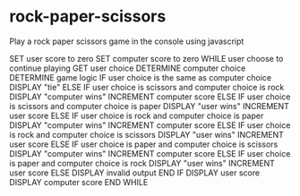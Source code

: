# rock-paper-scissors
Play a rock paper scissors game in the console using javascript


SET user score to zero
SET computer score to zero
WHILE user choose to continue playing
    GET user choice
    DETERMINE computer choice 
    DETERMINE game logic
        IF user choice is the same as computer choice
            DISPLAY "tie"
        ELSE IF user choice is scissors and computer choice is rock
            DISPLAY "computer wins"
            INCREMENT computer score 
        ELSE IF user choice is scissors and computer choice is paper
            DISPLAY "user wins"
            INCREMENT user score
        ELSE IF user choice is rock and computer choice is paper
            DISPLAY "computer wins"
            INCREMENT computer score
        ELSE IF user choice is rock and computer choice is scissors
            DISPLAY "user wins"
            INCREMENT user score
        ELSE IF  user choice is paper and computer choice is scissors
            DISPLAY "computer wins"
            INCREMENT computer score
        ELSE IF user choice is paper and computer choice is rock
            DISPLAY "user wins"
            INCREMENT user score
        ELSE
            DISPLAY invalid output
        END IF
    DISPLAY user score
    DISPLAY computer score
END WHILE 


